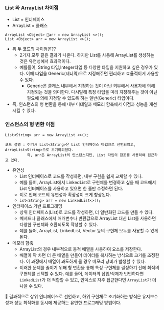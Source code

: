 ### List 와 ArrayList 차이점
- List = 인터페이스
- ArrayList = 클래스
```
ArrayList <Object> arr = new ArrayList <>();
List <Object> arr = new ArrayList <>();
```
- 위 두 코드의 차이점은??
  - 2가지 모두 같은 결과가 나온다. 하지만 List를 사용해 ArrayList를 생성하는 것은 유연성에서 효과적이다.
  - 예를들어, String 타입,Integer타입 등 다양한 타입을 지원하고 싶은 경우가 있다. 이때 타입을 Generic(제너릭)으로 지정해주면 편리하고 효율적이게 사용할 수 있다.
    - Generic은 클래스 내부에서 지정하는 것이 아닌 외부에서 사용자에 의해 지정되는 것을 의미한다. 다시말해 특정 타입을 미리 지정해주는 것이 아닌 필요에 의해 지정할 수 있도록 하는 일반(Generic) 타입이다.
- 즉, 인스턴스의 형 변환을 통해 내부 디테일과 메모리 함축에서 이점과 성능을 개선시킬 수 있다.

### 인스턴스의 형 변환 이점
```
List<String> arr = new ArrayList <>();

코드 설명 : 여기서 List<String>은 List 인터페이스 타입으로 선언되었고, ArrayList<String>으로 초기화되었다.
          즉, arr은 ArrayList의 인스턴스지만, List 타입의 참조를 사용하여 접근하고 있다.
```
- 유연성
  - List 인터페이스로 코드를 작성하면, 내부 구현을 쉽게 교체할 수 있다.
  - 예를 들어, ArrayList에서 LinkedList로 구현체를 변경하고 싶을 때 코드에서 List 인터페이스를 사용하고 있으면 한 줄만 수정하면 된다.
  - 이로 인해 코드의 유연성과 확장성이 크게 향상된다.
  - `ist<String> arr = new LinkedList<>();`
- 인터페이스 기반 프로그래밍
  - 상위 인터페이스(List)로 코드를 작성하면, 더 일반화된 코드를 만들 수 있다.
  - 메서드나 클래스에서 매개변수나 반환값으로 ArrayList 대신 List를 사용하면 다양한 구현체와 호환되도록 작성할 수 있다.
  - 예를 들어, ArrayList, LinkedList, Vector 등의 구현체 모두를 사용할 수 있게 된다.
- 메모리 함축
  - ArrayList의 경우 내부적으로 동적 배열을 사용하여 요소를 저장한다.
  - 배열이 꽉 차면 더 큰 배열을 만들어 데이터를 복사하는 방식으로 크기를 조정한다. 이 과정에서 배열이 과도하게 클 경우 메모리 낭비가 발생할 수 있다.
  - 이러한 문제를 줄이기 위해 형 변환을 통해 특정 구현체를 결정하기 전에 최적의 구현체를 선택할 수 있다. 예를 들어, 데이터의 삽입/삭제가 빈번하다면 `LinkedList`가 더 적합할 수 있고, 인덱스로 자주 접근한다면 `ArrayList`가 더 나을 수 있다.  

🌈 결과적으로 상위 인터페이스로 선언하고, 하위 구현체로 초기화하는 방식은 유지보수성과 성능 최적화를 동시에 제공하는 유연한 프로그래밍 방법이다.



